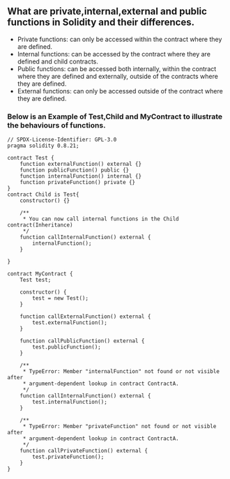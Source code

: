 ## What are private,internal,external and public functions in Solidity and their differences.
 - Private functions:  can only be accessed within the contract where they are defined. 
 - Internal functions: can be accessed by the contract where they are defined and child contracts. 
 - Public functions: can be accessed both internally, within the contract where they are defined and externally, outside of the contracts where they are defined. 
 - External functions: can only be accessed outside of the contract where they are defined.

### Below is an Example of Test,Child and MyContract to illustrate the behaviours of functions.
```
// SPDX-License-Identifier: GPL-3.0
pragma solidity 0.8.21;

contract Test {
    function externalFunction() external {}
    function publicFunction() public {}
    function internalFunction() internal {}
    function privateFunction() private {}
}
contract Child is Test{
    constructor() {}

    /**
     * You can now call internal functions in the Child contract(Inheritance)
     */
    function callInternalFunction() external {
        internalFunction();
    }

}

contract MyContract {
    Test test;

    constructor() {
        test = new Test();
    }

    function callExternalFunction() external {
        test.externalFunction();
    }
    
    function callPublicFunction() external {
        test.publicFunction();
    }

    /**
     * TypeError: Member "internalFunction" not found or not visible after
     * argument-dependent lookup in contract ContractA.
     */
    function callInternalFunction() external {
        test.internalFunction();
    }

    /**
     * TypeError: Member "privateFunction" not found or not visible after
     * argument-dependent lookup in contract ContractA.
     */
    function callPrivateFunction() external {
        test.privateFunction();
    }
}
```
